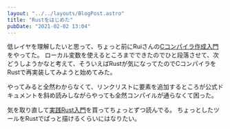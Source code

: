 ```yaml
---
layout: "../../layouts/BlogPost.astro"
title: "Rustをはじめた"
pubDate: "2021-02-02 13:04"
---
```

低レイヤを理解したいと思って、ちょっと前にRuiさんの[Cコンパイラ作成入門](https://www.sigbus.info/compilerbook)をやってた。
ローカル変数を使えるところまでできたのでひと段落させて、次どうしようかなと考えて、そういえばRustが気になってたのでCコンパイラをRustで再実装してみようと始めてみた。

やってみると全然わからなくて、リンクリストに要素を追加するところが公式ドキュメントを斜め読みしながらやっても全然コンパイルが通らなくて困った。

気を取り直して[実践Rust入門](https://www.amazon.co.jp/dp/4297105594)を買ってちょっとずつ読んでる。
ちょっとしたツールをRustでぱっと描けるくらいにはなりたい。
